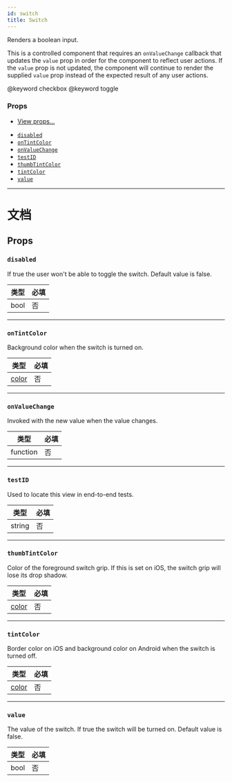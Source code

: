 ```yaml
---
id: switch
title: Switch
---
```


Renders a boolean input.

This is a controlled component that requires an `onValueChange` callback that updates the `value` prop in order for the component to reflect user actions. If the `value` prop is not updated, the component will continue to render the supplied `value` prop instead of the expected result of any user actions.

@keyword checkbox @keyword toggle

### Props

* [View props...](view.md#props)

- [`disabled`](switch.md#disabled)
- [`onTintColor`](switch.md#ontintcolor)
- [`onValueChange`](switch.md#onvaluechange)
- [`testID`](switch.md#testid)
- [`thumbTintColor`](switch.md#thumbtintcolor)
- [`tintColor`](switch.md#tintcolor)
- [`value`](switch.md#value)

---

# 文档

## Props

### `disabled`

If true the user won't be able to toggle the switch. Default value is false.

| 类型 | 必填 |
| ---- | -------- |
| bool | 否       |

---

### `onTintColor`

Background color when the switch is turned on.

| 类型               | 必填 |
| ------------------ | -------- |
| [color](colors.md) | 否       |

---

### `onValueChange`

Invoked with the new value when the value changes.

| 类型     | 必填 |
| -------- | -------- |
| function | 否       |

---

### `testID`

Used to locate this view in end-to-end tests.

| 类型   | 必填 |
| ------ | -------- |
| string | 否       |

---

### `thumbTintColor`

Color of the foreground switch grip. If this is set on iOS, the switch grip will lose its drop shadow.

| 类型               | 必填 |
| ------------------ | -------- |
| [color](colors.md) | 否       |

---

### `tintColor`

Border color on iOS and background color on Android when the switch is turned off.

| 类型               | 必填 |
| ------------------ | -------- |
| [color](colors.md) | 否       |

---

### `value`

The value of the switch. If true the switch will be turned on. Default value is false.

| 类型 | 必填 |
| ---- | -------- |
| bool | 否       |
